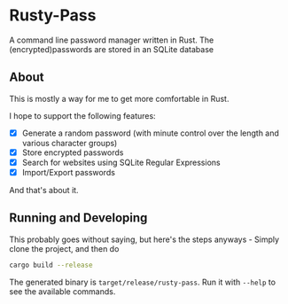 # Rusty-Pass

A command line password manager written in Rust. The (encrypted)passwords are stored in an SQLite database

## About

This is mostly a way for me to get more comfortable in Rust.

I hope to support the following features:

- [x] Generate a random password (with minute control over the length and various character groups)
- [x] Store encrypted passwords
- [x] Search for websites using SQLite Regular Expressions
- [x] Import/Export passwords

And that's about it.

## Running and Developing

This probably goes without saying, but here's the steps anyways - Simply clone the project, and then do

```bash
cargo build --release
```

The generated binary is `target/release/rusty-pass`. Run it with `--help` to see the available commands.

